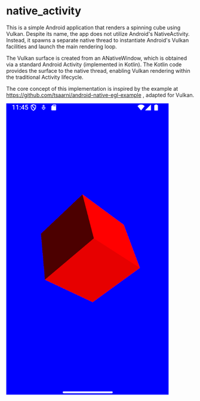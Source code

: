 native_activity
===============

This is a simple Android application that renders a spinning cube using Vulkan. Despite its name, the app does 
not utilize Android's NativeActivity. Instead, it spawns a separate native thread to instantiate Android's 
Vulkan facilities and launch the main rendering loop.

The Vulkan surface is created from an ANativeWindow, which is obtained via a standard Android Activity (implemented in Kotlin). 
The Kotlin code provides the surface to the native thread, enabling Vulkan rendering within the traditional Activity lifecycle.

The core concept of this implementation is inspired by the example 
at https://github.com/tsaarni/android-native-egl-example , adapted for Vulkan.

![alt text](https://github.com/paveltrpn/native_activity/blob/master/screenshot.png?raw=true)
